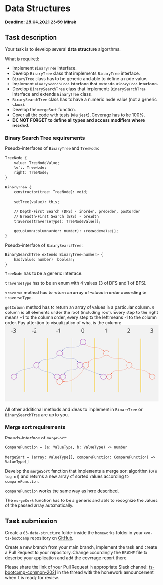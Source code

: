 # Data Structures

**Deadline: 25.04.2021 23:59 Minsk**

## Task description

Your task is to develop several **data structure** algorithms.

What is required:

- Implement `BinaryTree` interface.
- Develop `BinaryTree` class that implements `BinaryTree` interface.
- `BinaryTree` class has to be generic and able to define a node value.
- Implement `BinarySearchTree` interface that extends `BinaryTree` interface.
- Develop `BinarySearchTree` class that implements `BinarySearchTree` interface
  and extends `BinaryTree` class.
- `BinarySearchTree` class has to have a numeric node value (not a generic class).
- Develop the `mergeSort` function.
- Cover all the code with tests (via `jest`). Coverage has to be 100%.
- **DO NOT FORGET to define all types and access modifiers where needed**.

### Binary Search Tree requirements

Pseudo-interfaces of `BinaryTree` and `TreeNode`:

```
TreeNode {
    value: TreeNodeValue;
    left: TreeNode;
    right: TreeNode;
}

BinaryTree {
    constructor(tree: TreeNode): void;

    setTree(value): this;

    // Depth-First Search (DFS) - inorder, preorder, postorder
    // Breadth-First Search (BFS) - breadth
    traverse(traverseType): TreeNodeValue[];

    getColumn(columnOrder: number): TreeNodeValue[];
}
```

Pseudo-interface of `BinarySearchTree`:

```
BinarySearchTree extends BinaryTree<number> {
    has(value: number): boolean;
}
```

`TreeNode` has to be a generic interface.

`traverseType` has to be an enum with 4 values (3 of DFS and 1 of BFS).

`traverse` method has to return an array of values in order according to
`traverseType`.

`getColumn` method has to return an array of values in a particular column.
`0` column is all elements under the root (including root). Every step to the
right means +1 to the column order, every step to the left means -1 to the
column order. Pay attention to visualization of what is the column:
![BST_columns](./assets/BST_columns.png "Binary Search Tree columns")

All other additional methods and ideas to implement in `BinaryTree` or
`BinarySearchTree` are up to you.

### Merge sort requirements

Pseudo-interface of `mergeSort`:

```
CompareFunction = (a: ValueType, b: ValueType) => number

MergeSort = (array: ValueType[], compareFunction: CompareFunction) => ValueType[]
```

Develop the `mergeSort` function that implements a merge sort algorithm
(`O(n log n)`) and returns a new array of sorted values according to
`compareFunction`.

`compareFunction` works the same way as here
[described](https://developer.mozilla.org/en-US/docs/Web/JavaScript/Reference/Global_Objects/Array/sort#description).

The `mergeSort` function has to be a generic and able to recognize the values of
the passed array automatically.


## Task submission

Create a `03-data-structure` folder inside the `homeworks` folder in your
`evo-ts-bootcamp` repository on [GitHub](https://github.com/).

Create a new branch from your main branch, implement the task and create a
Pull Request to your repository. Change accordingly the `README` file to describe
your application and add the coverage report there.

Please share the link of your Pull Request in appropriate Slack channel:
[ts-bootcamp-common-2021](https://evolutiongaming.slack.com/archives/C01TBBGC18U)
in the thread with the homework announcement when it is ready for review.
